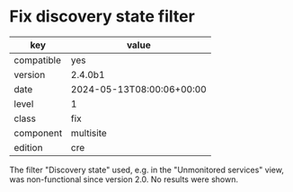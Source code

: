 [//]: # (werk v2)
# Fix discovery state filter

key        | value
---------- | ---
compatible | yes
version    | 2.4.0b1
date       | 2024-05-13T08:00:06+00:00
level      | 1
class      | fix
component  | multisite
edition    | cre

The filter "Discovery state" used, e.g. in the "Unmonitored services" view, was
non-functional since version 2.0. No results were shown.